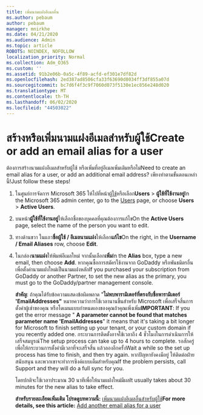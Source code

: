 ```yaml
---
title: เพิ่มนามแฝงอีเมลอื่น
ms.author: pebaum
author: pebaum
manager: mnirkhe
ms.date: 04/21/2020
ms.audience: Admin
ms.topic: article
ROBOTS: NOINDEX, NOFOLLOW
localization_priority: Normal
ms.collection: Adm_O365
ms.custom: ''
ms.assetid: 91b2e06b-0a5c-4f89-acfd-ef301e7df82d
ms.openlocfilehash: 2ed387ad8506cfa33f63690d8034ff3df855a07d
ms.sourcegitcommit: bc7d6f4f3c9f7060d073f5130e1ec856e248d020
ms.translationtype: MT
ms.contentlocale: th-TH
ms.lasthandoff: 06/02/2020
ms.locfileid: "44503022"
---
```

# <a name="create-or-add-an-email-alias-for-a-user"></a><span data-ttu-id="6a3b0-102">สร้างหรือเพิ่มนามแฝงอีเมลสําหรับผู้ใช้</span><span class="sxs-lookup"><span data-stu-id="6a3b0-102">Create or add an email alias for a user</span></span>

<span data-ttu-id="6a3b0-103">ต้องการสร้างนามแฝงอีเมลสําหรับผู้ใช้ หรือเพิ่มที่อยู่อีเมลเพิ่มเติมหรือไม่</span><span class="sxs-lookup"><span data-stu-id="6a3b0-103">Need to create an email alias for a user, or add an additional email address?</span></span> <span data-ttu-id="6a3b0-104">เพียงทําตามขั้นตอนเหล่านี้!</span><span class="sxs-lookup"><span data-stu-id="6a3b0-104">Just follow these steps!</span></span>
  
1. <span data-ttu-id="6a3b0-105">ในศูนย์การจัดการ Microsoft 365 ให้ไปที่หน้า[ผู้ใช้](https://go.microsoft.com/fwlink/p/?linkid=834822)หรือเลือก**Users** \> **ผู้ใช้ที่ใช้งานอยู่**</span><span class="sxs-lookup"><span data-stu-id="6a3b0-105">In the Microsoft 365 admin center, go to the [Users](https://go.microsoft.com/fwlink/p/?linkid=834822) page, or choose **Users** \> **Active Users**.</span></span>
    
2. <span data-ttu-id="6a3b0-106">บนหน้า**ผู้ใช้ที่ใช้งานอยู่**ให้เลือกชื่อของบุคคลที่คุณต้องการแก้ไข</span><span class="sxs-lookup"><span data-stu-id="6a3b0-106">On the **Active Users** page, select the name of the person you want to edit.</span></span> 
    
3. <span data-ttu-id="6a3b0-107">ทางด้านขวา ในแถว**ชื่อผู้ใช้ / อีเมลนามแฝง**ให้เลือก**แก้ไข**</span><span class="sxs-lookup"><span data-stu-id="6a3b0-107">On the right, in the **Username / Email Aliases** row, choose **Edit**.</span></span>
    
4. <span data-ttu-id="6a3b0-108">ในกล่อง**นามแฝง**ให้พิมพ์อีเมลใหม่ จากนั้นเลือก**เพิ่ม**</span><span class="sxs-lookup"><span data-stu-id="6a3b0-108">In the **Alias** box, type a new email, then choose **Add**.</span></span> <span data-ttu-id="6a3b0-109">หากคุณซื้อการสมัครใช้งานจาก GoDaddy หรือพันธมิตรอื่น เพื่อตั้งค่านามแฝงใหม่เป็นนามแฝงหลัก</span><span class="sxs-lookup"><span data-stu-id="6a3b0-109">If you purchased your subscription from GoDaddy or another Partner, to set the new alias as the primary, you must go to the GoDaddy/partner management console.</span></span> 
    
    <span data-ttu-id="6a3b0-110">**สําคัญ**: ถ้าคุณได้รับข้อความแสดงข้อผิดพลาด "**ไม่พบพารามิเตอร์ที่ตรงกับชื่อพารามิเตอร์ 'EmailAddresses"** หมายความว่าการใช้เวลานานขึ้นสําหรับ Microsoft เพื่อเสร็จสิ้นการตั้งค่าผู้เช่าของคุณ หรือโดเมนแบบกําหนดเองของคุณถ้าคุณเพิ่งเพิ่ม</span><span class="sxs-lookup"><span data-stu-id="6a3b0-110">**IMPORTANT**: If you get the error message " **A parameter cannot be found that matches parameter name 'EmailAddresses**" it means that it's taking a bit longer for Microsoft to finish setting up your tenant, or your custom domain if you recently added one.</span></span> <span data-ttu-id="6a3b0-111">กระบวนการติดตั้งอาจใช้เวลาถึง 4 ชั่วโมงในการดําเนินการให้เสร็จสมบูรณ์</span><span class="sxs-lookup"><span data-stu-id="6a3b0-111">The setup process can take up to 4 hours to complete.</span></span> <span data-ttu-id="6a3b0-112">รอสักครู่เพื่อให้กระบวนการตั้งค่ามีเวลาที่จะเสร็จสิ้น แล้วลองอีกครั้ง</span><span class="sxs-lookup"><span data-stu-id="6a3b0-112">Wait a while so the set up process has time to finish, and then try again.</span></span> <span data-ttu-id="6a3b0-113">หากปัญหายังคงมีอยู่ ให้ติดต่อฝ่ายสนับสนุน และพวกเขาจะทําการซิงค์แบบเต็มสําหรับคุณ</span><span class="sxs-lookup"><span data-stu-id="6a3b0-113">If the problem persists, call Support and they will do a full sync for you.</span></span>
    
    <span data-ttu-id="6a3b0-114">โดยปกติจะใช้เวลาประมาณ 30 นาทีเพื่อให้นามแฝงใหม่มีผล</span><span class="sxs-lookup"><span data-stu-id="6a3b0-114">It usually takes about 30 minutes for the new alias to take effect.</span></span>
    
    <span data-ttu-id="6a3b0-115">**สําหรับรายละเอียดเพิ่มเติม โปรดดูบทความนี้:** [เพิ่มนามแฝงอีเมลอื่นสําหรับผู้ใช้](https://docs.microsoft.com/microsoft-365/admin/email/add-another-email-alias-for-a-user)</span><span class="sxs-lookup"><span data-stu-id="6a3b0-115">**For more details, see this article:** [Add another email alias for a user](https://docs.microsoft.com/microsoft-365/admin/email/add-another-email-alias-for-a-user)</span></span>
    


